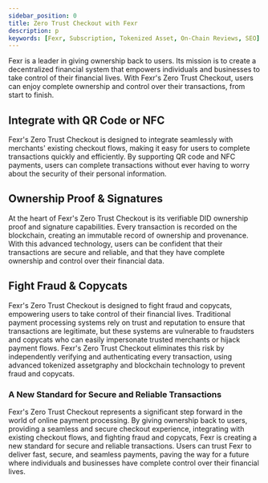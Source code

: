 ```yaml
---
sidebar_position: 0
title: Zero Trust Checkout with Fexr
description: p
keywords: [Fexr, Subscription, Tokenized Asset, On-Chain Reviews, SEO]
---
```


Fexr is a leader in giving ownership back to users. Its mission is to create a decentralized financial system that empowers individuals and businesses to take control of their financial lives. With Fexr's Zero Trust Checkout, users can enjoy complete ownership and control over their transactions, from start to finish.

## Integrate with QR Code or NFC

Fexr's Zero Trust Checkout is designed to integrate seamlessly with merchants' existing checkout flows, making it easy for users to complete transactions quickly and efficiently. By supporting QR code and NFC payments, users can complete transactions without ever having to worry about the security of their personal information.

## Ownership Proof & Signatures

At the heart of Fexr's Zero Trust Checkout is its verifiable DID ownership proof and signature capabilities. Every transaction is recorded on the blockchain, creating an immutable record of ownership and provenance. With this advanced technology, users can be confident that their transactions are secure and reliable, and that they have complete ownership and control over their financial data.

## Fight Fraud & Copycats

Fexr's Zero Trust Checkout is designed to fight fraud and copycats, empowering users to take control of their financial lives. Traditional payment processing systems rely on trust and reputation to ensure that transactions are legitimate, but these systems are vulnerable to fraudsters and copycats who can easily impersonate trusted merchants or hijack payment flows. Fexr's Zero Trust Checkout eliminates this risk by independently verifying and authenticating every transaction, using advanced tokenized assetgraphy and blockchain technology to prevent fraud and copycats.

### A New Standard for Secure and Reliable Transactions

Fexr's Zero Trust Checkout represents a significant step forward in the world of online payment processing. By giving ownership back to users, providing a seamless and secure checkout experience, integrating with existing checkout flows, and fighting fraud and copycats, Fexr is creating a new standard for secure and reliable transactions. Users can trust Fexr to deliver fast, secure, and seamless payments, paving the way for a future where individuals and businesses have complete control over their financial lives.

